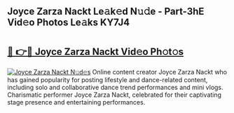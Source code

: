 ## Joyce Zarza Nackt Le𝚊k𝚎d N𝚞𝚍e - Part-3hE Vid𝚎o Photos Le𝚊ks KY7J4

# <h2><a href="http://fba66v.evod.top/?m=Joyce+Zarza+Nackt">🔗 👉🔴 Joyce Zarza Nackt Vid𝚎o Ph𝚘t𝚘s</a></h2>

[![Joyce Zarza Nackt N𝚞d𝚎s](https://i.imgur.com/8V9OHl7.gif)](http://fba66v.evod.top/?m=Joyce+Zarza+Nackt)
Online content creator Joyce Zarza Nackt who has gained popularity for posting lifestyle and dance-related content, including solo and collaborative dance trend performances and mini vlogs. Charismatic performer Joyce Zarza Nackt, celebrated for their captivating stage presence and entertaining performances. 
